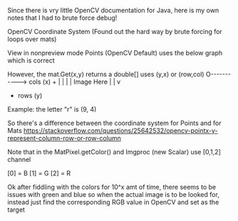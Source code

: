 Since there is vry little OpenCV documentation for Java, here is my own notes that I had to brute force debug!

OpenCV Coordinate System
(Found out the hard way by brute forcing for loops over mats)


         
View in nonpreview mode
Points (OpenCV Default) uses the below graph which is correct

However, the mat.Get(x,y) returns a double[] uses (y,x) or (row,col)
O-----------> cols (x) +
|
|
|
| Image Here
|
|
v
+ rows (y)


Example: the letter "r" is (9, 4)

So there's a difference between the coordinate system for Points and for Mats
https://stackoverflow.com/questions/25642532/opencv-pointx-y-represent-column-row-or-row-column



Note that in the MatPixel.getColor() and Imgproc (new Scalar) use [0,1,2] channel 

[0] = B
[1] = G
[2] = R

Ok after fiddling with the colors for 10^x amt of time, there seems to be issues with green and blue so when the actual image is to be looked for, instead just find the corresponding RGB value in OpenCV and set as the target


